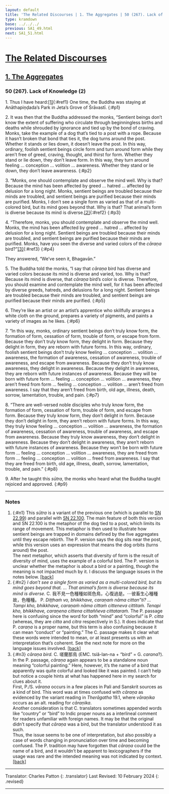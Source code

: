 ```yaml
---
layout: default
title: 'The Related Discourses | 1. The Aggregates | 50 (267). Lack of Knowledge (2)'
type: kramdown
base: ../../../
previous: SA1_49.html
next: SA1_51.html
---
```


# [The Related Discourses](../index.html)
## [1. The Aggregates](index.html)
### 50 (267). Lack of Knowledge (2)

1\. Thus I have heard:[\[1\]](#n1){:#ref1} One time, the Buddha was staying at Anāthapiṇḍada’s Park in Jeta’s Grove of Śrāvastī.
{:#p1}

2\. It was then that the Buddha addressed the monks, “Sentient beings don’t know the extent of suffering who circulate through beginningless births and deaths while shrouded by ignorance and tied up by the bond of craving. Monks, take the example of a dog that’s tied to a post with a rope. Because it hasn’t broken that bond that ties it, the dog turns around the post. Whether it stands or lies down, it doesn’t leave the post. In this way, ordinary, foolish sentient beings circle form and turn around form while they aren’t free of greed, craving, thought, and thirst for form. Whether they stand or lie down, they don’t leave form. In this way, they turn around feeling … conception … volition … awareness. Whether they stand or lie down, they don’t leave awareness.
{:#p2}

3\. “Monks, one should contemplate and observe the mind well. Why is that? Because the mind has been affected by greed … hatred … affected by delusion for a long night. Monks, sentient beings are troubled because their minds are troubled, and sentient beings are purified because their minds are purified. Monks, I don’t see a single form as varied as that of a multi-colored bird, but its mind goes beyond that. Why is that? That animal’s form is diverse because its mind is diverse.[\[2\]](#n2){:#ref2}
{:#p3}

4\. “Therefore, monks, you should contemplate and observe the mind well. Monks, the mind has been affected by greed … hatred … affected by delusion for a long night. Sentient beings are troubled because their minds are troubled, and sentient beings are purified because their minds are purified. Monks, have you seen the diverse and varied colors of the <em>cāraṇa</em> bird?”[\[3\]](#n3){:#ref3}
{:#p4}

They answered, “We’ve seen it, Bhagavān.”


5\. The Buddha told the monks, “I say that <em>cāraṇa</em> bird has diverse and varied colors because its mind is diverse and varied, too. Why is that? Because its mind is diverse, that <em>cāraṇa</em> bird’s color is diverse. Therefore, you should examine and contemplate the mind well, for it has been affected by diverse greeds, hatreds, and delusions for a long night. Sentient beings are troubled because their minds are troubled, and sentient beings are purified because their minds are purified.
{:#p5}

6\. They’re like an artist or an artist’s apprentice who skillfully arranges a white cloth on the ground, prepares a variety of pigments, and paints a variety of images as he likes.
{:#p6}

7\. “In this way, monks, ordinary sentient beings don’t truly know form, the formation of form, cessation of form, trouble of form, or escape from form. Because they don’t truly know form, they delight in form. Because they delight in form, they are reborn with future forms. In this way, ordinary, foolish sentient beings don’t truly know feeling … conception … volition … awareness, the formation of awareness, cessation of awareness, trouble of awareness, and escape from awareness. Because they don’t truly know awareness, they delight in awareness. Because they delight in awareness, they are reborn with future instances of awareness. Because they will be born with future form … feeling … conception … volition … awareness, they aren’t freed from form … feeling … conception … volition … aren’t freed from awareness. I say that they aren’t freed from birth, old age, illness, death, sorrow, lamentation, trouble, and pain.
{:#p7}

8\. “There are well-versed noble disciples who truly know form, the formation of form, cessation of form, trouble of form, and escape from form. Because they truly know form, they don’t delight in form. Because they don’t delight in form, they aren’t reborn with future forms. In this way, they truly know feeling … conception … volition … awareness, the formation of awareness, cessation of awareness, trouble of awareness, and escape from awareness. Because they truly know awareness, they don’t delight in awareness. Because they don’t delight in awareness, they aren’t reborn with future instances of awareness. Because they won’t be born with future form … feeling … conception … volition … awareness, they are freed from form … feeling … conception … volition … freed from awareness. I say that they are freed from birth, old age, illness, death, sorrow, lamentation, trouble, and pain.”
{:#p8}

9\. After he taught this <em>sūtra</em>, the monks who heard what the Buddha taught rejoiced and approved.
{:#p9}

---

### Notes

1. {:#n1} This <em>sūtra</em> is a variant of the previous one (which is parallel to <a href="https://suttacentral.net/sn22.99" target="_blank">SN 22.99</a>) and parallel with <a href="https://suttacentral.net/sn22.100" target="_blank">SN 22.100</a>. The main feature of both this version and SN 22.100 is the metaphor of the dog tied to a post, which limits its range of movement. This metaphor is then used to illustrate how sentient beings are trapped in domains defined by the five aggregates until they escape rebirth. The P. version says the dog sits near the post, while this version uses an expression that means the dog orbits (turns around) the post.<br/>
The next metaphor, which asserts that diversity of form is the result of diversity of mind, uses the example of a colorful bird. The P. version is unclear whether the metaphor is about a bird or a painting, though the meaning is not impacted much by it. I discuss the language issues in the notes below. [\[back\]](#ref1)
2. {:#n2} <em>I don’t see a single form as varied as a multi-colored bird, but its mind goes beyond that. … That animal’s form is diverse because its mind is diverse.</em> C. 我不見一色種種如斑色鳥，心復過是。⋯彼畜生心種種故，色種種。 P. <em>Diṭṭhaṁ vo, bhikkhave, caraṇaṁ nāma cittan”ti? … Tampi kho, bhikkhave, caraṇaṁ nāma cittaṁ citteneva cittitaṁ. Tenapi kho, bhikkhave, caraṇena cittena cittaññeva cittataraṁ.</em> The P. passage here is confusing since the word for both “mind” and “colorful” is P. <em>citta</em> (whereas, they are <em>citta</em> and <em>citra</em> respectively in S.). It does indicate that P. <em>caraṇa</em> is a proper name, but this term is also confusing because it can mean “conduct” or “painting.” The C. passage makes it clear what these words were intended to mean, or at least presents us with an interpretation that’s coherent. See the next note for more on the language issues involved. [\[back\]](#ref2)
3. {:#n3} <em>cāraṇa bird.</em> C. 嗟蘭那鳥 (EMC. tsiă-lan-na + “bird” = G. <em>carana</em>?). In the P. passage, <em>cāraṇa</em> again appears to be a standalone noun meaning “colorful painting.” Here, however, it’s the name of a bird that apparently was quite colorful and looked like it was painted. I can’t help but notice a couple hints at what has happened here in my search for clues about it.<br/>
First, P./S. <em>vāraṇa</em> occurs in a few places in Pali and Sanskrit sources as a kind of bird. This word was at times confused with <em>cāraṇa</em> as evidenced by the variant reading in <cite>Therāgatha</cite> 19.1, where <em>vāraṇika</em> occurs as an alt. reading for <em>cāraṇika</em>.<br/>
Another consideration is that C. translators sometimes appended words like “country” or “bird” to Indic proper nouns as a interlineal comment for readers unfamiliar with foreign names. It may be that the original didn’t specify that <em>cāraṇa</em> was a bird, but the translator understood it as such.<br/>
Thus, the issue seems to be one of interpretation, but also possibly a case of words changing in pronunciation over time and becoming confused. The P. tradition may have forgotten that <em>cāraṇa</em> could be the name of a bird, and it wouldn’t be apparent to lexicographers if the usage was rare and the intended meaning was not indicated by context. [\[back\]](#ref3)

---

Translator: Charles Patton
{: .translator}
Last Revised: 10 February 2024
{: .revised}

---